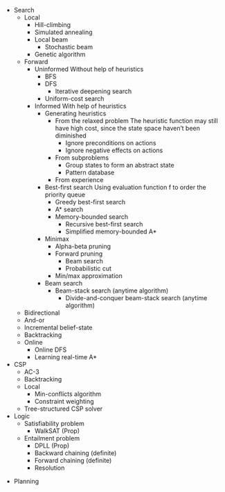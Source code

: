 - Search
	- Local
		- Hill-climbing
		- Simulated annealing
		- Local beam
			- Stochastic beam
		- Genetic algorithm
	- Forward
		- Uninformed
			Without help of heuristics
			- BFS
			- DFS
				- Iterative deepening search
			- Uniform-cost search
		- Informed
			With help of heuristics
			- Generating heuristics
				- From the relaxed problem
					The heuristic function may still have high cost, since the state space haven’t been diminished
					- Ignore preconditions on actions
					- Ignore negative effects on actions
				- From subproblems
					- Group states to form an abstract state
					- Pattern database
				- From experience
			- Best-first search
				Using evaluation function f to order the priority queue 
				- Greedy best-first search
				- A* search
				- Memory-bounded search
					- Recursive best-first search
					- Simplified memory-bounded A*
			- Minimax
				- Alpha-beta pruning
				- Forward pruning
					- Beam search
					- Probabilistic cut
				- Min/max approximation
			- Beam search
				- Beam-stack search (anytime algorithm)
					- Divide-and-conquer beam-stack search (anytime algorithm)
	- Bidirectional
	- And-or
	- Incremental belief-state
	- Backtracking
	- Online
		- Online DFS
		- Learning real-time A*
- CSP
	- AC-3
	- Backtracking
	- Local
		- Min-conflicts algorithm
		- Constraint weighting
	- Tree-structured CSP solver
- Logic
	- Satisfiability problem
		- WalkSAT (Prop)
	- Entailment problem
		- DPLL (Prop)
		- Backward chaining (definite)
		- Forward chaining (definite)
		- Resolution
* Planning
